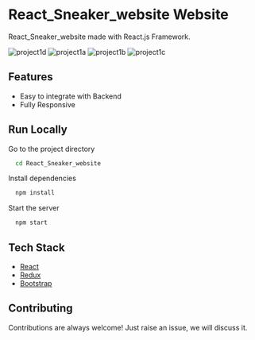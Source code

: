 # React_Sneaker_website Website

 React_Sneaker_website made with React.js Framework.

 ![project1d](https://github.com/vidyanandk/React_Sneaker_website/assets/141124787/342ec62b-7f2c-4a75-903f-2b42720b28f1)
 ![project1a](https://github.com/vidyanandk/React_Sneaker_website/assets/141124787/39b72014-2dd4-426e-987f-2ed8cb52ed2d)
 ![project1b](https://github.com/vidyanandk/React_Sneaker_website/assets/141124787/fd4d5917-f1fe-456e-8972-f8ca75d6a455)
 ![project1c](https://github.com/vidyanandk/React_Sneaker_website/assets/141124787/b87a95b0-060a-499f-b259-2a25ee911704)
 
## Features

- Easy to integrate with Backend
- Fully Responsive

## Run Locally
Go to the project directory

```bash
  cd React_Sneaker_website
```

Install dependencies

```bash
  npm install
```

Start the server

```bash
  npm start
```



## Tech Stack

* [React](https://reactjs.org/)
* [Redux](https://redux.js.org/)
* [Bootstrap](https://getbootstrap.com/)

## Contributing

Contributions are always welcome!
Just raise an issue, we will discuss it.



